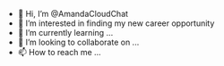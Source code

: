 - 👋 Hi, I’m @AmandaCloudChat
- 👀 I’m interested in finding my new career opportunity
- 🌱 I’m currently learning ... 
- 💞️ I’m looking to collaborate on ...
- 📫 How to reach me ...

<!---
AmandaCloudChat/AmandaCloudChat is a ✨ special ✨ repository because its `README.md` (this file) appears on your GitHub profile.
You can click the Preview link to take a look at your changes.
--->
